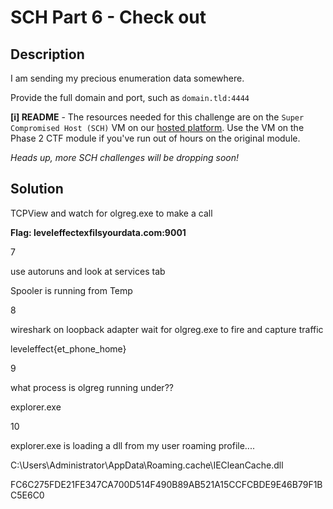 # SCH Part 6 - Check out

## Description

I am sending my precious enumeration data somewhere.

Provide the full domain and port, such as `domain.tld:4444`

**[i] README** - The resources needed for this challenge are on the `Super Compromised Host (SCH)` VM on our [hosted platform](https://training.leveleffect.com/courses/2a4dccb7-3d5b-4312-816e-ef3728d25b67). Use the VM on the Phase 2 CTF module if you've run out of hours on the original module.

*Heads up, more SCH challenges will be dropping soon!*

## Solution

TCPView and watch for olgreg.exe to make a call

**Flag: leveleffectexfilsyourdata.com:9001**

7 

use autoruns and look at services tab

Spooler is running from Temp

8

wireshark on loopback adapter wait for olgreg.exe to fire and capture traffic

leveleffect{et_phone_home}

9

what process is olgreg running under??

explorer.exe

10

explorer.exe is loading a dll from my user roaming profile....

C:\Users\Administrator\AppData\Roaming\.cache\IECleanCache.dll

FC6C275FDE21FE347CA700D514F490B89AB521A15CCFCBDE9E46B79F1BC5E6C0
